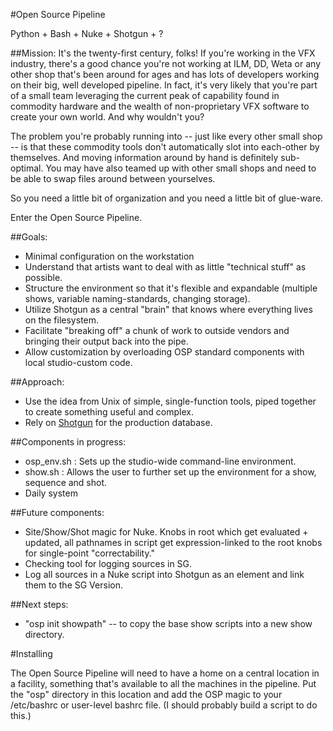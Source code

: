 #Open Source Pipeline

Python + Bash + Nuke + Shotgun + ?

##Mission: 
It's the twenty-first century, folks! If you're working in the VFX industry, there's a good chance you're not working at ILM, DD, Weta or any other shop that's been around for ages and has lots of developers working on their big, well developed pipeline. In fact, it's very likely that you're part of a small team leveraging the current peak of capability found in commodity hardware and the wealth of non-proprietary VFX software to create your own world. And why wouldn't you? 

The problem you're probably running into -- just like every other small shop -- is that these commodity tools don't automatically slot into each-other by themselves. And moving information around by hand is definitely sub-optimal. You may have also teamed up with other small shops and need to be able to swap files around between yourselves.

So you need a little bit of organization and you need a little bit of glue-ware. 

Enter the Open Source Pipeline.

##Goals:
+ Minimal configuration on the workstation
+ Understand that artists want to deal with as little "technical stuff" as possible. 
+ Structure the environment so that it's flexible and expandable (multiple shows, variable naming-standards, changing storage).
+ Utilize Shotgun as a central "brain" that knows where everything lives on the filesystem. 
+ Facilitate "breaking off" a chunk of work to outside vendors and bringing their output back into the pipe. 
+ Allow customization by overloading OSP standard components with local studio-custom code. 

##Approach: 
+ Use the idea from Unix of simple, single-function tools, piped together to create something useful and complex.
+ Rely on [Shotgun](http://www.shotgunsoftware.com/) for the production database.

##Components in progress:
+ osp_env.sh : Sets up the studio-wide command-line environment.
+ show.sh : Allows the user to further set up the environment for a show, sequence and shot.
+ Daily system

##Future components:
+ Site/Show/Shot magic for Nuke. Knobs in root which get evaluated + updated, all pathnames in script get expression-linked to the root knobs for single-point "correctability."
+ Checking  tool for logging sources in SG.
+ Log all sources in a Nuke script into Shotgun as an element and link them to the SG Version.

##Next steps:
+ "osp init showpath" -- to copy the base show scripts into a new show directory.

#Installing

The Open Source Pipeline will need to have a home on a central location in a facility, something that's available to all the machines in the pipeline. Put the "osp" directory in this location and add the OSP magic to your /etc/bashrc or user-level bashrc file. (I should probably build a script to do this.)

